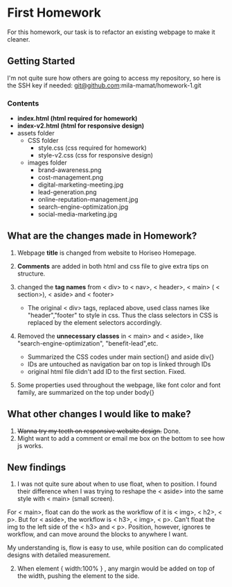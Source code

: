# First Homework

For this homework, our task is to refactor an existing webpage to make it cleaner.




## Getting Started

I'm not quite sure how others are going to access my repository, so here is the SSH key if needed:  git@github.com:mila-mamat/homework-1.git

### Contents
* **index.html (html required for homework)**
* **index-v2.html (html for responsive design)**
* assets folder
   * CSS folder
      * style.css (css required for homework)
      * style-v2.css (css for responsive design)
   * images folder
      * brand-awareness.png
      * cost-management.png
      * digital-marketing-meeting.jpg
      * lead-generation.png
      * online-reputation-management.jpg
      * search-engine-optimization.jpg
      * social-media-marketing.jpg
      
      
      
## What are the changes made in Homework?
1. Webpage **title** is changed from website to Horiseo Homepage.

2. **Comments** are added in both html and css file to give extra tips on structure.

3. changed the **tag names** from  < div> to  < nav>, < header>,  < main> ( < section>), < aside> and  < footer>
    * The original  < div> tags, replaced above, used class names like "header","footer" to style in css. Thus the class selectors in CSS is replaced by the element selectors accordingly.
  
  
4. Removed the **unnecessary classes** in  < main> and  < aside>, like "search-engine-optimization", "benefit-lead",etc. 
    * Summarized the CSS codes under main section{} and aside div{}
    * IDs are untouched as navigation bar on top is linked through IDs
    * original html file didn't add ID to the first section. Fixed. 
  
5. Some properties used throughout the webpage, like font color and font family, are summarized on the top under body{}





## What other changes I would like to make?
1. <s>Wanna try my teeth on responsive website design.</s> Done.
2. Might want to add a comment or email me box on the bottom to see how js works.




## New findings
1. I was not quite sure about when to use float, when to position. I found their difference when I was trying to reshape the < aside> into the same style with < main> (small screen).

  For < main>, float can do the work as the workflow of it is < img>, < h2>, < p>. 
  But for < aside>, the workflow is < h3>, < img>, < p>. Can't float the img to the left side of the < h3> and < p>. Position, however, ignores te workflow, and can move around the blocks to anywhere I want. 

  My understanding is, flow is easy to use, while position can do complicated designs with detailed measurement. 



2. When element { width:100% } , any margin would be added on top of the width, pushing the element to the side. 



